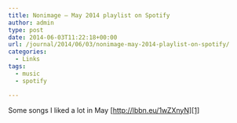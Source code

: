 ```yaml
---
title: Nonimage – May 2014 playlist on Spotify
author: admin
type: post
date: 2014-06-03T11:22:18+00:00
url: /journal/2014/06/03/nonimage-may-2014-playlist-on-spotify/
categories:
  - Links
tags:
  - music
  - spotify

---
```

Some songs I liked a lot in May [http://lbbn.eu/1wZXnyN][1]

 [1]: http://open.spotify.com/user/nonimage/playlist/4fdNMC35aPDEb1lZeAq6VU